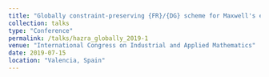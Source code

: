 ```yaml
---
title: "Globally constraint-preserving {FR}/{DG} scheme for Maxwell's equations at all orders"
collection: talks
type: "Conference"
permalink: /talks/hazra_globally_2019-1
venue: "International Congress on Industrial and Applied Mathematics"
date: 2019-07-15
location: "Valencia, Spain"
---
```

